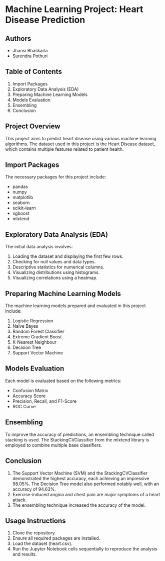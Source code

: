 # Machine Learning Project: Heart Disease Prediction

## Authors
- Jhansi Bhaskarla
- Surendra Pothuri

## Table of Contents
1. Import Packages
2. Exploratory Data Analysis (EDA)
3. Preparing Machine Learning Models
4. Models Evaluation
5. Ensembling
6. Conclusion

## Project Overview
This project aims to predict heart disease using various machine learning algorithms. The dataset used in this project is the Heart Disease dataset, which contains multiple features related to patient health.

## Import Packages
The necessary packages for this project include:
- pandas
- numpy
- matplotlib
- seaborn
- scikit-learn
- xgboost
- mlxtend

## Exploratory Data Analysis (EDA)
The initial data analysis involves:
1. Loading the dataset and displaying the first few rows.
2. Checking for null values and data types.
3. Descriptive statistics for numerical columns.
4. Visualizing distributions using histograms.
5. Visualizing correlations using a heatmap.

## Preparing Machine Learning Models
The machine learning models prepared and evaluated in this project include:
1. Logistic Regression
2. Naive Bayes
3. Random Forest Classifier
4. Extreme Gradient Boost
5. K-Nearest Neighbour
6. Decision Tree
7. Support Vector Machine

## Models Evaluation
Each model is evaluated based on the following metrics:
- Confusion Matrix
- Accuracy Score
- Precision, Recall, and F1-Score
- ROC Curve

## Ensembling
To improve the accuracy of predictions, an ensembling technique called stacking is used. The StackingCVClassifier from the mlxtend library is employed to combine multiple base classifiers.

## Conclusion
1. The Support Vector Machine (SVM) and the StackingCVClassifier demonstrated the highest accuracy, each achieving an impressive 98.05%. The Decision Tree model also performed notably well, with an accuracy of 94.63%.
2. Exercise-induced angina and chest pain are major symptoms of a heart attack.
3. The ensembling technique increased the accuracy of the model.

## Usage Instructions
1. Clone the repository.
2. Ensure all required packages are installed.
3. Load the dataset (heart.csv).
4. Run the Jupyter Notebook cells sequentially to reproduce the analysis and results.



